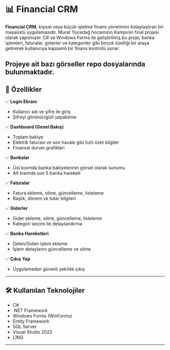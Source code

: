 # 📊 Financial CRM

**Financial CRM**, kişisel veya küçük işletme finans yönetimini kolaylaştıran bir masaüstü uygulamasıdır.
Murat Yücedağ hocamızın Kampınin final projesi olarak yapılmıştır.
C# ve Windows Forms ile geliştirilmiş bu proje; 
banka işlemleri, faturalar, giderler ve kategoriler gibi birçok özelliği bir araya getirerek kullanıcıya kapsamlı bir finans kontrolü sunar.  

Projeye ait bazı görseller repo dosyalarında bulunmaktadır.
---

## 🚀 Özellikler

✅ **Login Ekranı**  
- Kullanıcı adı ve şifre ile giriş  
- Şifreyi görünür/gizli yapabilme

✅ **Dashboard (Genel Bakış)**
- Toplam bakiye
- Elektrik faturası ve son havale gibi hızlı özet bilgiler
- Finansal durum grafikleri

✅ **Bankalar**
- Üst kısımda banka bakiyelerinin görsel olarak sunumu
- Alt kısımda son 5 banka hareketi

✅ **Faturalar**
- Fatura ekleme, silme, güncelleme, listeleme
- Başlık, dönem ve tutar bilgileri

✅ **Giderler**
- Gider ekleme, silme, güncelleme, listeleme
- Kategori seçimi ile detaylandırma

✅ **Banka Hareketleri**
- Gelen/Giden işlem ekleme
- İşlem detaylarını güncelleme ve silme

✅ **Çıkış Yap**
- Uygulamadan güvenli şekilde çıkış

---

## 🛠️ Kullanılan Teknolojiler

- C# 
- .NET Framework
- Windows Forms (WinForms)
- Entity Framework
- SQL Server
- Visual Studio 2022
- LİNQ

---
